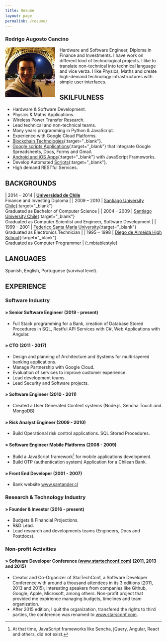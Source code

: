 ```yaml
---
title: Resume
layout: page
permalink: /resume/
---
```


### Rodrigo Augosto Cancino
<!--a href="/assets/resume-rodrigo-augosto-en.pdf" style="float: right;" target="_blank"><img src="/assets/download-pdf-file-button.gif">English PDF</a>

<a href="/assets/resume-rodrigo-augosto-es.pdf" style="float: right; margin-right: 10px;" target="_blank"><img src="/assets/download-pdf-file-button.gif">Español PDF</a-->
<div style="clear: both;">
</div>
<img src="/assets/coto.jpg" width="160" height="160" style="float: left; margin-right: 15px;"/> Hardware and Software Engineer, Diploma in Finance and Investments. I have work on different kind of technological projects. I like to translate non-technical into technical language and vice verza. 
I like Physics, Maths and create high-demand technology infrastructures with simple user interfaces.


## SKILFULNESS

- Hardware & Software Development.
- Physics & Maths Applications.
- Wireless Power Transfer Research.
- Lead technical and non-technical teams.
- Many years programming in Python & JavaScript.
- Experience with Google Cloud Platforms.
- [Blockchain Technologies](http://bit.ly/cryptocurrency_programming){:target="_blank"}.
- [Google scripts Applications](http://bit.ly/google_script_programming){:target="_blank"} that integrate Google Spreadsheets, Docs, Forms and Gmail.
- [Android and iOS Apps](http://bit.ly/mob_apps_programming){:target="_blank"} with JavaScript Frameworks.
- Develop Automated [Scripts][quora_s]{:target="_blank"}.
- High demand RESTful Services.



## BACKGROUNDS

| 2014 – 2014 | **[Universidad de Chile][fen]**  <br> Finance and Investing Diploma |
| 2009 – 2010 | [Santiago University Chile][usach]{:target="_blank"} <br> Graduated as Bachelor of Computer Science |
| 2004 – 2009 | [Santiago University Chile][usach]{:target="_blank"} <br> Graduated as Computer Scientist and Engineer, Software Development |
| 1999 – 2001 | [Federico Santa Maria University][usm]{:target="_blank"} <br> Graduated as Electronics Technician |
| 1995 – 1998 | [Diego de Almeida High School][lda]{:target="_blank"} <br> Graduated as Computer Programmer |
{:.mbtablestyle}

    
## LANGUAGES

Spanish, English, Portuguese (survival level).

## EXPERIENCE

### Software Industry
#### » Senior Software Engineer  (2019 - present)
- Full Stack programming for a Bank, creation of Database Stored Procedures in SQL, Restful API Services with C#, Web Applications with Angular. 

#### » CTO (2011 - 2017)
- Design and planning of Architecture and Systems for multi-layered banking applications.
- Manage Partnership with Google Cloud.
- Evaluation of services to improve customer experience.
- Lead development teams.
- Lead Security and Software projects.

#### » Software Engineer (2010 - 2011)
- Created a User Generated Content systems (Node.js, Sencha Touch and MongoDB)

#### » Risk Analyst Engineer (2009 - 2010)
- Build Operational risk control applications. SQL Stored Procedures.

#### » Software Engineer Mobile Platforms (2008 - 2009)
- Build a JavaScript framework[^framework] for mobile applications development.
- Build OTP (authentication system) Application for a Chilean Bank. 

#### » Front End Developer (2001 - 2007)
- Bank website www.santander.cl 



### Research & Technology Industry
#### » Founder & Investor (2016 - present)

- Budgets & Financial Projections.
- R&D Lead.
- Lead research and developments teams (Engineers, Docs and Postdocs).


### Non-profit Activities 
#### » Software Developer Conference (www.startechconf.com) (2011, 2013 and 2015)
- Creator and Co-Organizer of StarTechConf, a Software Developer Conference with around a thousand attendees in its 3 editions (2011, 2013 and 2015), interesting speakers from companies like Github, Google, Apple, Microsoft, among others. Non-profit project that provided me expirience managing budgets, timelines and team organization.
- After 2015 edition, I quit the organization, transfered the rights to third parties, the conference was renamed to www.starsconf.com.


[^framework]: At that time, JavaScript frameworks like Sencha, jQuery, Angular, React and others, did not exist.

[usach]: http://www.usach.cl
[usm]: http://www.utfsm.cl
[fen]: http://www.fen.uchile.cl
[t_coto]: https://www.twitter.com/coto
[g_coto]: https://www.github.com/coto
[quora_s]: https://www.quora.com/What-is-the-coolest-thing-you-have-ever-created-alone-as-a-programmer/answer/Coto-Augosto
[quora]: https://www.quora.com/Coto-Augosto
[lda]: http://fees.cl/lda/
